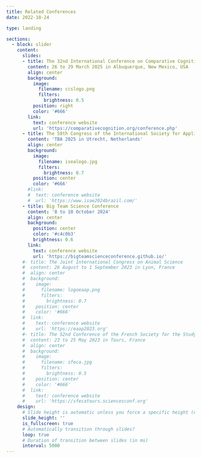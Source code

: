 ```yaml
---
title: Related Conferences
date: 2022-10-24

type: landing

sections:
  - block: slider
    content:
      slides:
      - title: The 32nd International Conference on Comparative Cognition
        content: 26 to 29 March 2025 in Albuquerque, New Mexico, USA
        align: center
        background:
          image:
            filename: ccslogo.png
            filters:
              brightness: 0.5
          position: right
          color: '#666'
        link:
          text: conference website
          url: 'https://comparativecognition.org/conference.php'
      - title: The 58th Congress of the International Society for Applied Ethology
        content: 'TBA 2025 in Utrecht, Netherlands'
        align: center
        background:
          image:
            filename: isealogo.jpg
            filters:
              brightness: 0.7
          position: center
          color: '#666'
        #link:
        #  text: conference website
        #  url: 'https://www.isae2024brazil.com/'
      - title: Big Team Science Conference
        content: '8 to 10 October 2024'
        align: center
        background:
          position: center
          color: '#c4c0b3'
          brightness: 0.6
        link:
          text: conference website
          url: 'https://bigteamscienceconference.github.io/'
      #- title: The Joint International Congress on Animal Science
      #  content: 26 August to 1 September 2023 in Lyon, France
      #  align: center
      #  background:
      #    image:
      #      filename: logoeaap.png
      #      filters:
      #        brightness: 0.7
      #    position: center
      #    color: '#666'
      #  link:
      #    text: conference website
      #    url: 'https://eaap2023.org'
      #- title: The 52nd Conference of the French Society for the Study of Animal Behavior
      #  content: 23 to 25 May 2023 in Tours, France
      #  align: center
      #  background:
      #    image:
      #      filename: sfeca.jpg
      #      filters:
      #        brightness: 0.5
      #    position: center
      #    color: '#666'
      #  link:
      #    text: conference website
      #    url: 'https://sfecatours.sciencesconf.org'
    design:
      # Slide height is automatic unless you force a specific height (e.g. '400px')
      slide_height: ''
      is_fullscreen: true
      # Automatically transition through slides?
      loop: true
      # Duration of transition between slides (in ms)
      interval: 5000
---
```

